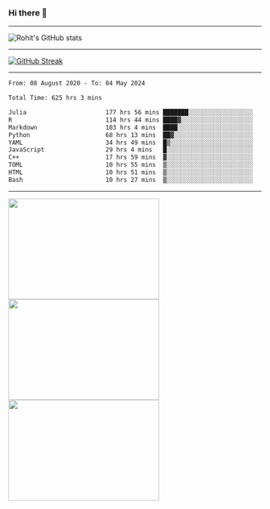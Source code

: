 ### Hi there 👋

<hr/>

![Rohit's GitHub stats](https://github-readme-stats.vercel.app/api?username=RohitRathore1&show_icons=true&theme=transparent)

<hr/>

[![GitHub Streak](http://github-readme-streak-stats.herokuapp.com?user=RohitRathore1&theme=dark&mode=weekly)](https://git.io/streak-stats)

<hr/>

<!--START_SECTION:waka-->

```txt
From: 08 August 2020 - To: 04 May 2024

Total Time: 625 hrs 3 mins

Julia                      177 hrs 56 mins ███████░░░░░░░░░░░░░░░░░░   28.47 %
R                          114 hrs 44 mins ████▓░░░░░░░░░░░░░░░░░░░░   18.36 %
Markdown                   103 hrs 4 mins  ████░░░░░░░░░░░░░░░░░░░░░   16.49 %
Python                     68 hrs 13 mins  ██▓░░░░░░░░░░░░░░░░░░░░░░   10.92 %
YAML                       34 hrs 49 mins  █▒░░░░░░░░░░░░░░░░░░░░░░░   05.57 %
JavaScript                 29 hrs 4 mins   █░░░░░░░░░░░░░░░░░░░░░░░░   04.65 %
C++                        17 hrs 59 mins  ▓░░░░░░░░░░░░░░░░░░░░░░░░   02.88 %
TOML                       10 hrs 55 mins  ▒░░░░░░░░░░░░░░░░░░░░░░░░   01.75 %
HTML                       10 hrs 51 mins  ▒░░░░░░░░░░░░░░░░░░░░░░░░   01.74 %
Bash                       10 hrs 27 mins  ▒░░░░░░░░░░░░░░░░░░░░░░░░   01.67 %
```

<!--END_SECTION:waka-->

<hr/>

<p>
  <img src="https://wakatime.com/share/@TeAmp0is0N/0205e68a-e5ed-48bf-b870-3c94c1fa77d3.svg" width="300" height="200">
  <img src="https://wakatime.com/share/@TeAmp0is0N/3935ee43-08a3-493e-8b95-60c1f9204b15.svg" width="300" height="200">
  <img src="https://wakatime.com/share/@TeAmp0is0N/8717aacc-7340-44e0-abb1-987dc9823fcd.svg" width="300" height="200">
</p>




